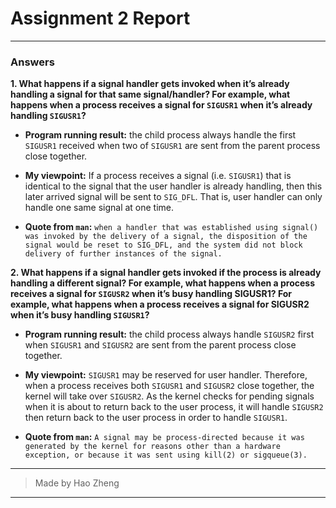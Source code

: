 # Assignment 2 Report
---

### Answers

**1. What happens if a signal handler gets invoked when it’s already handling a signal for that same signal/handler? For example, what happens when a process receives a signal for `SIGUSR1` when it’s already handling `SIGUSR1`?**

- **Program running result:** the child process always handle the first `SIGUSR1` received when two of `SIGUSR1` are sent from the parent process close together.

- **My viewpoint:** If a process receives a signal (i.e. `SIGUSR1`) that is identical to the signal that the user handler is already handling, then this later arrived signal will be sent to `SIG_DFL`. That is, user handler can only handle one same signal at one time.

- **Quote from `man`:** `when a handler that was established using signal() was invoked by the delivery of a signal, the disposition of the signal would be reset to SIG_DFL, and the system did not block delivery of further instances of the signal.`

**2. What happens if a signal handler gets invoked if the process is already handling a different signal? For example, what happens when a process receives a signal for `SIGUSR2` when it’s busy handling SIGUSR1? For example, what happens when a process receives a signal for SIGUSR2 when it’s busy handling `SIGUSR1`?**

- **Program running result:** the child process always handle `SIGUSR2` first when `SIGUSR1` and `SIGUSR2` are sent from the parent process close together.

- **My viewpoint:** `SIGUSR1` may be reserved for user handler. Therefore, when a process receives both `SIGUSR1` and `SIGUSR2` close together, the kernel will take over `SIGUSR2`. As the kernel checks for pending signals when it is about to return back to the user process, it will handle `SIGUSR2` then return back to the user process in order to handle `SIGUSR1`.

- **Quote from `man`:** `A signal may be process-directed because it was generated by the kernel for reasons other than a hardware exception, or because it was sent using kill(2) or sigqueue(3).`

---
> Made by Hao Zheng
---
